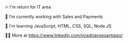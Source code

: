 🔥 I'm return for IT area

🔭 I’m currently working with Sales and Payments

💬 I'm learning JavaScript, HTML, CSS, SQL, Node.JS

👨‍💻 More at https://www.linkedin.com/in/adrianoesantiago/

